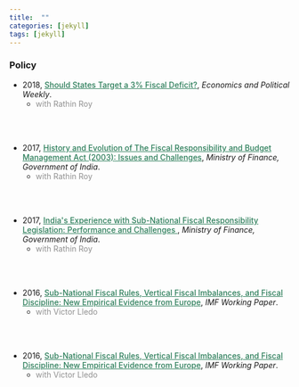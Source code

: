```yaml
---
title:  ""
categories: [jekyll]
tags: [jekyll]
---
```


### Policy

- 2018, <a href="https://www.epw.in/journal/2018/9/perspectives/should-states-target-3-fiscal-deficit.html" style="color:#2c7e5a;font-weight: 500;">Should States Target a 3% Fiscal Deficit?</a>, *Economics and Political Weekly*.
    * <a style="color:#909090"> with Rathin Roy </a> 
<br/>
<br/>

- 2017, <a href="https://dea.gov.in/sites/default/files/Volume-4-Domain\%20Experts.pdf" style="color:#2c7e5a;font-weight: 500;">History and Evolution of The Fiscal Responsibility and Budget Management Act (2003): Issues and Challenges</a>, *Ministry of Finance, Government of India*.
    * <a style="color:#909090"> with Rathin Roy </a> 
<br/>
<br/>

- 2017, <a href="https://dea.gov.in/sites/default/files/Volume-4-Domain\%20Experts.pdf" style="color:#2c7e5a;font-weight: 500;">India's Experience with Sub-National Fiscal Responsibility Legislation: Performance and Challenges </a>, *Ministry of Finance, Government of India*.
    * <a style="color:#909090"> with Rathin Roy </a> 
<br/>
<br/>

- 2016, <a href="https://www.imf.org/en/Publications/WP/Issues/2016/12/31/Do-Subnational-Fiscal-Rules-Foster-Fiscal-Discipline-New-Empirical-Evidence-from-Europe-43857" style="color:#2c7e5a;font-weight: 500;">Sub-National Fiscal Rules, Vertical Fiscal Imbalances, and Fiscal Discipline: New Empirical Evidence from Europe</a>, *IMF Working Paper*.
    * <a style="color:#909090"> with Victor Lledo </a> 
<br/>
<br/>

- 2016, <a href="https://www.imf.org/en/Publications/WP/Issues/2016/12/31/Do-Subnational-Fiscal-Rules-Foster-Fiscal-Discipline-New-Empirical-Evidence-from-Europe-43857" style="color:#2c7e5a;font-weight: 500;">Sub-National Fiscal Rules, Vertical Fiscal Imbalances, and Fiscal Discipline: New Empirical Evidence from Europe</a>, *IMF Working Paper*.
    * <a style="color:#909090"> with Victor Lledo </a> 
<br/>
<br/>


<!-- 
### Publications
- forth, <a href="{{site.baseurl}}/files/aeri_NN/aeri_NN.pdf" style="color:#e25440;font-weight: bold;">Using TITLE</a>, ***JOURNAL***&nbsp;&nbsp;&nbsp;&#10098;[git](https://github.com/thomas9t/spatial-econ-cnn)&#10099;
    * AUTHORS
<br/>
<br/>
- 2022, <a href="{{site.baseurl}}/files/are_EITR/tradewar_1203.pdf" style="color:#e25440;font-weight: bold;">TITLE</a>, ***JOURNAL***
    - AUTHOR
  * [Economist](https://www.economist.com/finance-and-economics/2022/01/01/new-research-counts-the-costs-of-the-sino-american-trade-war) 
<br/>
<br/>

### Chapters & Policy Notes -->



